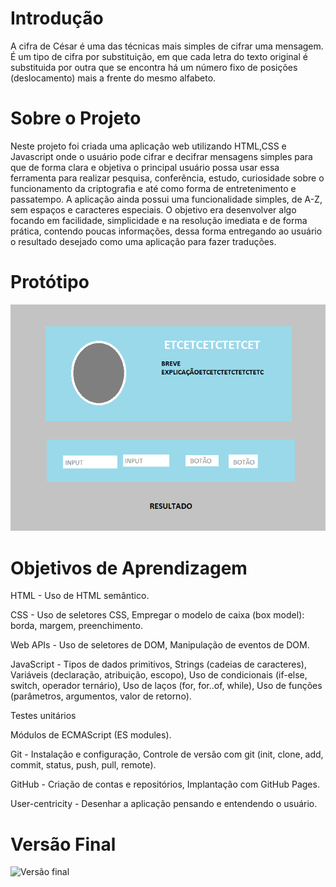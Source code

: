 # Introdução

A cifra de César é uma das técnicas mais simples de cifrar uma mensagem. É um
tipo de cifra por substituição, em que cada letra do texto original é
substituida por outra que se encontra há um número fixo de posições
(deslocamento) mais a frente do mesmo alfabeto.

# Sobre o Projeto

Neste projeto foi criada uma aplicação web utilizando HTML,CSS e Javascript onde
o usuário pode cifrar e decifrar mensagens simples para que de forma clara e objetiva
o principal usuário possa usar essa ferramenta para realizar pesquisa, conferência, 
estudo, curiosidade sobre o funcionamento da criptografia e até como forma de entretenimento
e passatempo.
A aplicação ainda possui uma funcionalidade simples, de A-Z, sem espaços e caracteres
especiais.
O objetivo era desenvolver algo focando em facilidade, simplicidade e na resolução imediata
e de forma prática, contendo poucas informações, dessa forma entregando ao usuário o resultado
desejado como uma aplicação para fazer traduções.

# Protótipo

![Protótipo](https://github.com/blericalopes/SAP008-cipher/blob/main/Prot%C3%B3tipo.png?raw=true)

# Objetivos de Aprendizagem 

HTML -
Uso de HTML semântico.

CSS -
Uso de seletores CSS,
Empregar o modelo de caixa (box model): borda, margem, preenchimento.

Web APIs -
Uso de seletores de DOM,
Manipulação de eventos de DOM.

JavaScript -
Tipos de dados primitivos,
Strings (cadeias de caracteres),
Variáveis (declaração, atribuição, escopo),
Uso de condicionais (if-else, switch, operador ternário),
Uso de laços (for, for..of, while),
Uso de funções (parâmetros, argumentos, valor de retorno).

Testes unitários

Módulos de ECMAScript (ES modules).

Git -
Instalação e configuração,
Controle de versão com git (init, clone, add, commit, status, push, pull, remote).

GitHub -
Criação de contas e repositórios, 
Implantação com GitHub Pages.

User-centricity -
Desenhar a aplicação pensando e entendendo o usuário.

# Versão Final 

![Versão final](https://github.com/blericalopes/SAP008-cipher/blob/main/Vers%C3%A3o%20final.png?raw=true)

